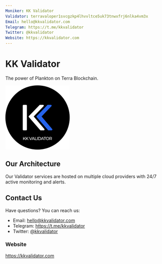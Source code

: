 ```yaml
---
Moniker: KK Validator
Validator: terravaloper1svcgzkp4lhvvltce5uk73tnwxfrj6nlka4vm3x
Email: hello@kkvalidator.com
Telegram: https://t.me/kkvalidator
Twitter: @kkvalidator
Website: https://kkvalidator.com
---
```



# KK Validator
The power of Plankton on Terra Blockchain.

![KK Validator](kkvalidator-profile-logo.png)

## Our Architecture

Our Validator services are hosted on multiple cloud providers with 24/7 active monitoring and alerts.

## Contact Us

Have questions? You can reach us:

- Email: hello@kkvalidator.com
- Telegram: https://t.me/kkvalidator
- Twitter: [@kkvalidator](https://twitter.com/kkvalidator)


### Website

https://kkvalidator.com
